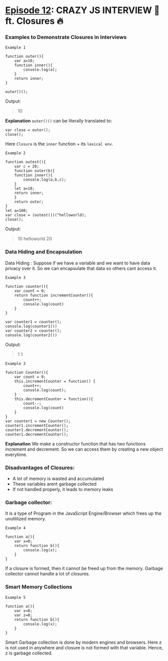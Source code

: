 # [Episode 12](https://www.youtube.com/watch?v=lW_erSjyMeM&list=PLlasXeu85E9cQ32gLCvAvr9vNaUccPVNP&index=14): CRAZY JS INTERVIEW 🤯ft. Closures 🔥 

### Examples to Demonstrate Closures in Interviews

```
Example 1

function outer(){
    var a=10;
    function inner(){
        console.log(a);
    }
    return inner;
}

outer()();
```

Output:
>10

**Explanation**
`outer()()` can be literally translated to:

```
var close = outer();
close();
```
Here `Closure` is the `inner` function + its `lexical env`.

```
Example 2

function outest(){
    var c = 20;
    function outer(b){
    function inner(){
        console.log(a,b,c);
    }
    let a=10;
    return inner;
    }
    return outer;
}
let a=100;
var close = (outest())("helloworld);
close();
```
Output:
>10 helloworld 20

### Data Hiding and Encapsulation

Data Hiding : Suppose if we have a variable and we want to have data privacy over it. So we can encapsulate that data so others cant access it.

```
Example 3

function counter(){
    var count = 0;
    return function incrementCounter(){
        count++;
        console.log(count)
    }
}

var counter1 = counter();
console.log(counter1())
var counter2 = counter();
console.log(counter2())
```
Output:
>1
>1

```
Example 3

function Counter(){
    var count = 0;
    this.incrementCounter = function() {
        count++;
        console.log(count);
    }
    this.decrementCounter = function(){
        count--;
        console.log(count)
    }
}
var counter1 = new Counter();
counter1.incrementCounter();
counter1.decrementCounter();
counter1.decrementCounter();
```

**Explanation**
We make a constructor function that has two functions increment and decrement. So we can access them by creating a new object everytime.

### Disadvantages of Closures:

* A lot of memory is wasted and accumulated
* These variables arent garbage collected
* If not handled properly, it leads to memory leaks

### Garbage collector:

It is a type of Program in the JavaScript Engine/Browser which frees up the unutlilized memory. 

```
Example 4

function a(){
    var x=0;
    return function b(){
        console.log(x);
    }
}
```

If a closure is formed, then it cannot be freed up from the memory. Garbage collector cannot handle a lot of closures.

### Smart Memory Collections

```
Example 5

function a(){
    var x=0;
    var z=0;
    return function b(){
        console.log(x);
    }
}
```
Smart Garbage collection is done by modern engines and browsers. Here z is not used in anywhere and closure is not formed with that variable. Hence, z is garbage collected.













